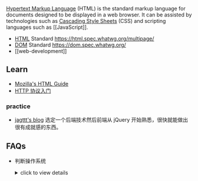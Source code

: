 [Hypertext Markup Language](https://en.wikipedia.org/wiki/HTML) (HTML) is the standard markup language for documents designed to be displayed in a web browser. It can be assisted by technologies such as [Cascading Style Sheets](CSS) (CSS) and scripting languages such as [[JavaScript]].


- [HTML](https://github.com/whatwg/html) Standard https://html.spec.whatwg.org/multipage/
- [DOM](https://github.com/whatwg/dom) Standard https://dom.spec.whatwg.org/
- [[web-development]]



## Learn
- [Mozilla's HTML Guide](https://developer.mozilla.org/en-US/docs/Web/HTML)
- [HTTP 协议入门](https://www.ruanyifeng.com/blog/2016/08/http.html)

### practice
- [jagttt's blog](http://pre-sence.com/trivia) 选定一个后端技术然后前端从 jQuery 开始熟悉，很快就能做出很有成就感的东西。



## FAQs
- 判断操作系统
	<details> <summary>click to view details</summary>  

	```html
	<html>
	<head>
	<title>判断操作系统</title>
	<script type="text/javascript">
	function detectOS() { 
		var platform = navigator.platform.toLowerCase();
		var userAgent = navigator.userAgent.toLowerCase();
		// windows
		if (platform.indexOf("win") > -1) {
			if (userAgent.indexOf("Windows NT 5.0") > -1 || userAgent.indexOf("Windows 2000") > -1) {
				return "Win2000";
			} else if (userAgent.indexOf("Windows NT 5.1") > -1 || userAgent.indexOf("Windows XP") > -1) {
				return "WinXP";
			} else if (userAgent.indexOf("Windows NT 5.2") > -1 || userAgent.indexOf("Windows 2003") > -1) {
				return "Win2003";
			} else if (userAgent.indexOf("Windows NT 6.0") > -1 || userAgent.indexOf("Windows Vista") > -1) {
				return "WinVista";
			} else if (userAgent.indexOf("Windows NT 6.1") > -1 || userAgent.indexOf("Windows 7") > -1) {
				return "Win7";
			} else if (userAgent.indexOf("Windows NT 10.0") > -1 || userAgent.indexOf("Windows 10") > -1) {
				return "Win10";
			} else {
				return "Other Windows";
			}
		} else if (platform.indexOf("mac") > -1) {
			return "Mac";
		} else if (platform.indexOf("x11") > -1) {
			return "Unix";
		} else if (platform.indexOf("linux") > -1) {
			if (userAgent.indexOf("android") > -1) {
				return "Android";
			} else {
				return "Linux";
			}
		} else if (platform.indexOf("iphone") > -1) {
			return "iPhone";
		} else if (platform.indexOf("ipad") > -1) {
			return "iPad";
		} else {
			return "other. platform:" + platform + " userAgent:" + userAgent;
		}
	} 
	var os = detectOS()
	document.writeln("您的操作系统是：" + os); 
	alert(os);
	</script>
	</head>
	<body>
	</body>
	</html>
	```  

	</details>

